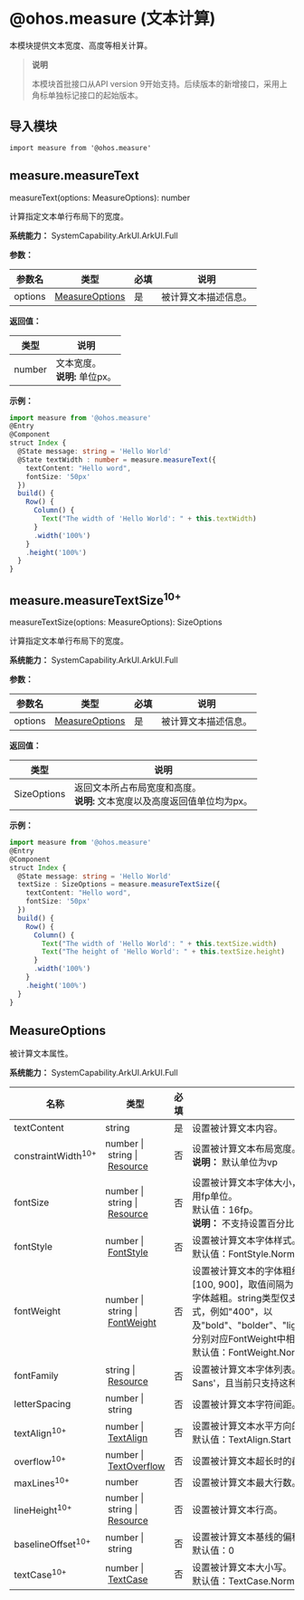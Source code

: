 # @ohos.measure (文本计算)

本模块提供文本宽度、高度等相关计算。

> **说明**
>
> 本模块首批接口从API version 9开始支持。后续版本的新增接口，采用上角标单独标记接口的起始版本。


## 导入模块

```
import measure from '@ohos.measure'
```

## measure.measureText

measureText(options: MeasureOptions): number

计算指定文本单行布局下的宽度。

**系统能力：** SystemCapability.ArkUI.ArkUI.Full

**参数：**

| 参数名     | 类型                              | 必填   | 说明        |
| ------- | ------------------------------- | ---- | --------- |
| options | [MeasureOptions](#measureoptions) | 是    | 被计算文本描述信息。 |

**返回值：**

| 类型          | 说明       |
| ------------  | --------- |
| number        | 文本宽度。<br/>**说明:** 单位px。 |


**示例：**

```ts
import measure from '@ohos.measure'
@Entry
@Component
struct Index {
  @State message: string = 'Hello World'
  @State textWidth : number = measure.measureText({
    textContent: "Hello word",
    fontSize: '50px'
  })
  build() {
    Row() {
      Column() {
        Text("The width of 'Hello World': " + this.textWidth)
      }
      .width('100%')
    }
    .height('100%')
  }
}
```

## measure.measureTextSize<sup>10+</sup>

measureTextSize(options: MeasureOptions): SizeOptions

计算指定文本单行布局下的宽度。

**系统能力：** SystemCapability.ArkUI.ArkUI.Full

**参数：**

| 参数名     | 类型                              | 必填   | 说明        |
| ------- | ------------------------------- | ---- | --------- |
| options | [MeasureOptions](#measureoptions) | 是    | 被计算文本描述信息。 |

**返回值：**

| 类型          | 说明       |
| ------------  | --------- |
| SizeOptions   | 返回文本所占布局宽度和高度。<br/>**说明:** 文本宽度以及高度返回值单位均为px。 |


**示例：**

```ts
import measure from '@ohos.measure'
@Entry
@Component
struct Index {
  @State message: string = 'Hello World'
  textSize : SizeOptions = measure.measureTextSize({
    textContent: "Hello word",
    fontSize: '50px'
  })
  build() {
    Row() {
      Column() {
        Text("The width of 'Hello World': " + this.textSize.width)
        Text("The height of 'Hello World': " + this.textSize.height)
      }
      .width('100%')
    }
    .height('100%')
  }
}
```

## MeasureOptions

被计算文本属性。

**系统能力：** SystemCapability.ArkUI.ArkUI.Full

| 名称           | 类型                                                                                                | 必填 | 说明                      |
| -------------- | -------------------------------------------------------------------------------------------------- | ---- | ----------------------------------------------- |
| textContent | string                                                                                             | 是   | 设置被计算文本内容。                                  |
| constraintWidth<sup>10+</sup> | number&nbsp;\|&nbsp;string&nbsp;\|&nbsp;[Resource](../arkui-ts/ts-types.md#resource)   | 否   | 设置被计算文本布局宽度。<br/>**说明：** 默认单位为vp                               |
| fontSize       | number&nbsp;\|&nbsp;string&nbsp;\|&nbsp;[Resource](../arkui-ts/ts-types.md#resource)               | 否   | 设置被计算文本字体大小，fontSize为number类型时，使用fp单位。<br/>默认值：16fp。<br/>**说明：** 不支持设置百分比字符串。    |
| fontStyle      | number&nbsp;\|&nbsp;[FontStyle](../arkui-ts/ts-appendix-enums.md#fontstyle)                        | 否   | 设置被计算文本字体样式。<br>默认值：FontStyle.Normal            |
| fontWeight     | number&nbsp;\|&nbsp;string&nbsp;\|&nbsp;[FontWeight](../arkui-ts/ts-appendix-enums.md#fontweight)  | 否   | 设置被计算文本的字体粗细，number类型取值[100,&nbsp;900]，取值间隔为100，默认为400，取值越大，字体越粗。string类型仅支持number类型取值的字符串形式，例如"400"，以及"bold"、"bolder"、"lighter"、"regular"、"medium"，分别对应FontWeight中相应的枚举值。<br/>默认值：FontWeight.Normal|
| fontFamily     | string&nbsp;\|&nbsp;[Resource](../arkui-ts/ts-types.md#resource)                                   | 否   | 设置被计算文本字体列表。默认字体'HarmonyOS Sans'，且当前只支持这种字体。|
| letterSpacing  | number&nbsp;\|&nbsp;string                                                                         | 否   | 设置被计算文本字符间距。|
| textAlign<sup>10+</sup>  | number&nbsp;\|&nbsp;[TextAlign](../arkui-ts/ts-appendix-enums.md#textalign)              | 否   | 设置被计算文本水平方向的对齐方式。<br/>默认值：TextAlign.Start|
| overflow<sup>10+</sup>  | number&nbsp;\|&nbsp;[TextOverflow](../arkui-ts/ts-appendix-enums.md#textoverflow)         | 否   | 设置被计算文本超长时的截断方式。|
| maxLines<sup>10+</sup>  | number                                                                                    | 否   | 设置被计算文本最大行数。|
| lineHeight<sup>10+</sup>  | number&nbsp;\|&nbsp;string&nbsp;\|&nbsp;[Resource](../arkui-ts/ts-types.md#resource)    | 否   | 设置被计算文本行高。|
| baselineOffset<sup>10+</sup>  | number&nbsp;\|&nbsp;string                                                          | 否   | 设置被计算文本基线的偏移量。<br />默认值：0 |
| textCase<sup>10+</sup>  | number&nbsp;\|&nbsp;[TextCase](../arkui-ts/ts-appendix-enums.md#textcase)                 | 否   | 设置被计算文本大小写。<br />默认值：TextCase.Normal |

